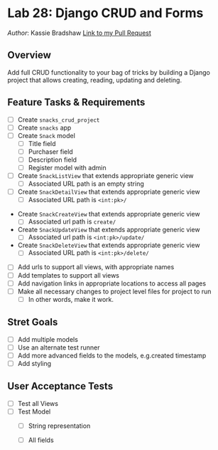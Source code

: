 # Lab 28: Django CRUD and Forms

*Author*: Kassie Bradshaw
[Link to my Pull Request](tbd)

## Overview

Add full CRUD functionality to your bag of tricks by building a Django project that allows creating, reading, updating and deleting.

## Feature Tasks & Requirements

* [ ] Create `snacks_crud_project`
* [ ] Create `snacks` app
* [ ] Create `Snack` model
  * [ ] Title field
  * [ ] Purchaser field
  * [ ] Description field
  * [ ] Register model with admin

* [ ] Create `SnackListView` that extends appropriate generic view
  * [ ] Associated URL path is an empty string

* [ ] Create `SnackDetailView` that extends appropriate generic view
  * [ ] Associated URL path is `<int:pk>/`

* Create `SnackCreateView` that extends appropriate generic view
  * [ ] Associated url path is `create/`

* Create `SnackUpdateView` that extends appropriate generic view
  * [ ] Associated url path is `<int:pk>/update/`

* Create `SnackDeleteView` that extends appropriate generic view
  * [ ] Associated URL path is `<int:pk>/delete/`

* [ ] Add urls to support all views, with appropriate names
* [ ] Add templates to support all views
* [ ] Add navigation links in appropriate locations to access all pages
* [ ] Make all necessary changes to project level files for project to run
  * [ ] In other words, make it work.

## Stret Goals

* [ ] Add multiple models
* [ ] Use an alternate test runner
* [ ] Add more advanced fields to the models, e.g.created timestamp
* [ ] Add styling

## User Acceptance Tests

* [ ] Test all Views
* [ ] Test Model
  * [ ] String representation
  * [ ] All fields


